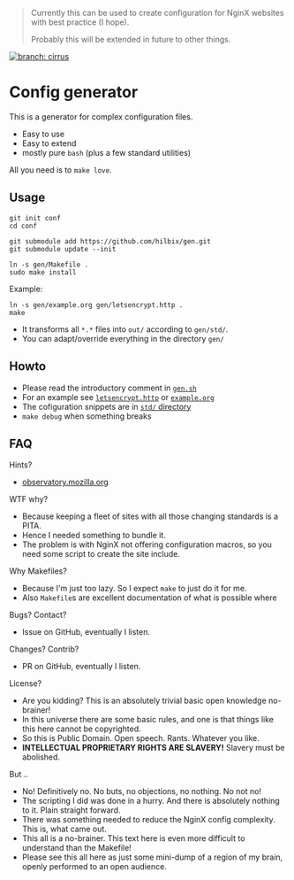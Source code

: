 > Currently this can be used to create configuration for NginX websites
> with best practice (I hope).
>
> Probably this will be extended in future to other things.

[![branch: cirrus](https://api.cirrus-ci.com/github/hilbix/gen.svg?branch=cirrus)](https://cirrus-ci.com/github/hilbix/gen)


# Config generator

This is a generator for complex configuration files.

- Easy to use
- Easy to extend
- mostly pure `bash` (plus a few standard utilities)

All you need is to `make love`.


## Usage

	git init conf
	cd conf

	git submodule add https://github.com/hilbix/gen.git
	git submodule update --init

	ln -s gen/Makefile .
	sudo make install

Example:

	ln -s gen/example.org gen/letsencrypt.http .
	make

- It transforms all `*.*` files into `out/` according to `gen/std/`.
- You can adapt/override everything in the directory `gen/`

## Howto

- Please read the introductory comment in [`gen.sh`](gen.sh)
- For an example see [`letsencrypt.http`](./letsencrypt.http) or [`example.org`](https://raw.githubusercontent.com/hilbix/gen/master/example.org)
- The cofiguration snippets are in [`std/` directory](std/)
- `make debug` when something breaks


## FAQ

Hints?

- [observatory.mozilla.org](https://observatory.mozilla.org/)

WTF why?

- Because keeping a fleet of sites with all those changing standards is a PITA.
- Hence I needed something to bundle it.
- The problem is with NginX not offering configuration macros, so you need some script to create the site include.

Why Makefiles?

- Because I'm just too lazy.  So I expect `make` to just do it for me.
- Also `Makefile`s are excellent documentation of what is possible where

Bugs? Contact?

- Issue on GitHub, eventually I listen.

Changes? Contrib?

- PR on GitHub, eventually I listen.

License?

- Are you kidding?  This is an absolutely trivial basic open knowledge no-brainer!
- In this universe there are some basic rules, and one is that things like this here cannot be copyrighted.
- So this is Public Domain.  Open speech.  Rants.  Whatever you like.
- **INTELLECTUAL PROPRIETARY RIGHTS ARE SLAVERY!**  Slavery must be abolished.

But ..

- No!  Definitively no.  No buts, no objections, no nothing.  No not no!
- The scripting I did was done in a hurry.  And there is absolutely nothing to it.  Plain straight forward.
- There was something needed to reduce the NginX config complexity.  This is, what came out.
- This all is a no-brainer.  This text here is even more difficult to understand than the Makefile!
- Please see this all here as just some mini-dump of a region of my brain, openly performed to an open audience.

